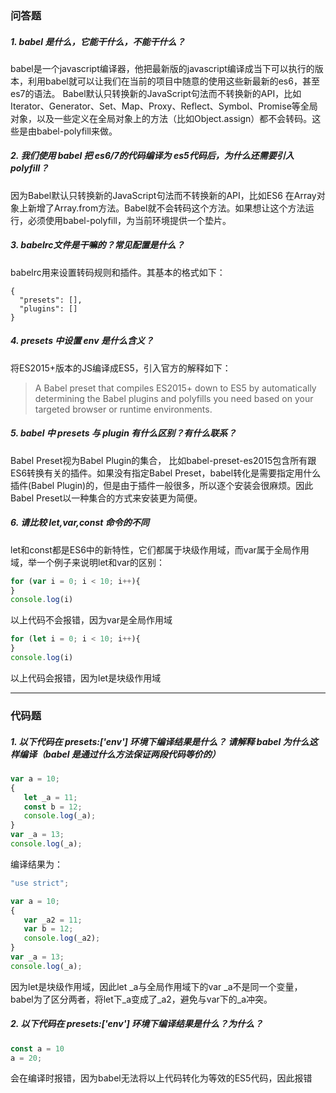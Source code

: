 ### 问答题
##### 1. babel 是什么，它能干什么，不能干什么？
babel是一个javascript编译器，他把最新版的javascript编译成当下可以执行的版本，利用babel就可以让我们在当前的项目中随意的使用这些新最新的es6，甚至es7的语法。
Babel默认只转换新的JavaScript句法而不转换新的API，比如Iterator、Generator、Set、Map、Proxy、Reflect、Symbol、Promise等全局对象，以及一些定义在全局对象上的方法（比如Object.assign）都不会转码。这些是由babel-polyfill来做。
##### 2. 我们使用 babel 把 es6/7的代码编译为 es5代码后，为什么还需要引入 polyfill？
因为Babel默认只转换新的JavaScript句法而不转换新的API，比如ES6 在Array对象上新增了Array.from方法。Babel就不会转码这个方法。如果想让这个方法运行，必须使用babel-polyfill，为当前环境提供一个垫片。
##### 3. babelrc文件是干嘛的？常见配置是什么？
babelrc用来设置转码规则和插件。其基本的格式如下：
```
{
  "presets": [],
  "plugins": []
}
```
##### 4. presets 中设置 env 是什么含义？
将ES2015+版本的JS编译成ES5，引入官方的解释如下：
>A Babel preset that compiles ES2015+ down to ES5 by automatically determining the Babel plugins and polyfills you need based on your targeted browser or runtime environments.
##### 5. babel 中 presets 与 plugin 有什么区别？有什么联系？
Babel Preset视为Babel Plugin的集合， 比如babel-preset-es2015包含所有跟ES6转换有关的插件。如果没有指定Babel Preset，babel转化是需要指定用什么插件(Babel Plugin)的，但是由于插件一般很多，所以逐个安装会很麻烦。因此Babel Preset以一种集合的方式来安装更为简便。
##### 6. 请比较 let,var,const 命令的不同
let和const都是ES6中的新特性，它们都属于块级作用域，而var属于全局作用域，举一个例子来说明let和var的区别：
```javascript
for (var i = 0; i < 10; i++){
}
console.log(i)
```
以上代码不会报错，因为var是全局作用域
```javascript
for (let i = 0; i < 10; i++){
}
console.log(i)
```
以上代码会报错，因为let是块级作用域

---
### 代码题
##### 1. 以下代码在 presets:['env'] 环境下编译结果是什么？ 请解释 babel 为什么这样编译（babel 是通过什么方法保证两段代码等价的）
```javascript
var a = 10;
{
   let _a = 11;
   const b = 12;
   console.log(_a);
}
var _a = 13;
console.log(_a);
```
编译结果为：
```javascript
"use strict";

var a = 10;
{
   var _a2 = 11;
   var b = 12;
   console.log(_a2);
}
var _a = 13;
console.log(_a);
```
因为let是块级作用域，因此let _a与全局作用域下的var _a不是同一个变量，babel为了区分两者，将let下_a变成了_a2，避免与var下的_a冲突。
##### 2. 以下代码在 presets:['env'] 环境下编译结果是什么？为什么？
```javascript
const a = 10
a = 20;
```
会在编译时报错，因为babel无法将以上代码转化为等效的ES5代码，因此报错